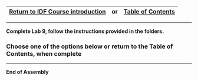 |<a href="https://github.com/CyberTrainingUSAF/01-Course-Introduction-and-setup/blob/master/README.md" rel="Return to Course Introduction"> Return to IDF Course introduction </a>|     **or**      |[Table of Contents](/00-Table-of-Contents.md)|
|---|  :---:  |---|

---

**Complete Lab 9, follow the instructions provided in the folders.**

### Choose one of the options below or return to the Table of Contents, when complete

---

**End of Assembly**
